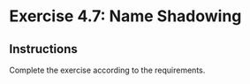# Exercise 4.7: Name Shadowing

## Instructions

Complete the exercise according to the requirements.
